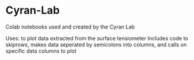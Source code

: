 # Cyran-Lab
Colab notebooks used and created by the Cyran Lab

Uses: to plot data extracted from the surface tensiometer 
Includes code to skiprows, makes data seperated by semicolons into columns, and calls on specific data columns to plot
